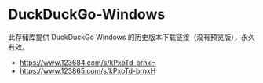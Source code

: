 # DuckDuckGo-Windows
此存储库提供 DuckDuckGo Windows 的历史版本下载链接（没有预览版），永久有效。
* https://www.123684.com/s/kPxoTd-brnxH
* https://www.123865.com/s/kPxoTd-brnxH
